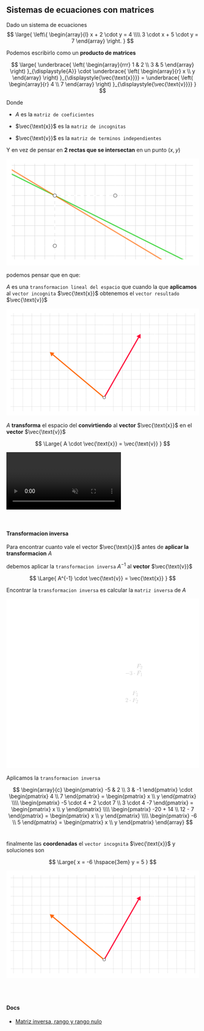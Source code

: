 ## Sistemas de ecuaciones con matrices

Dado un sistema de ecuaciones
$$
\large{
    \left\{
        \begin{array}{l}
            x + 2 \cdot y = 4
            \\\\
            3 \cdot x + 5 \cdot y = 7
        \end{array}
    \right.
}
$$

Podemos escribirlo como un **producto de matrices**

$$
\large{
    \underbrace{
        \left(
            \begin{array}{rrr}
                1 & 2
                \\
                3 & 5
            \end{array}
        \right)
    }_{\displaystyle{A}}
    \cdot
    \underbrace{
        \left(
            \begin{array}{r}
                x
                \\
                y
            \end{array}
        \right)
    }_{\displaystyle{\vec{\text{x}}}}
    =
    \underbrace{
        \left(
            \begin{array}{r}
                4
                \\
                7
            \end{array}
        \right)
    }_{\displaystyle{\vec{\text{v}}}}
}
$$

Donde

- $A$ es la `matriz de coeficientes`
  
- $\vec{\text{x}}$ es la `matriz de incognitas`
  
- $\vec{\text{v}}$ es la `matriz de terminos independientes`

Y en vez de pensar en **2 rectas que se intersectan** en un punto $(x, y)$

![alt](./sistema-de-ecuaciones-como-rectas.lnkspace.svg)

podemos pensar que en que:

$A$ es una `transformacion lineal del espacio` que cuando la que **aplicamos** al `vector incognita` $\vec{\text{x}}$ obtenemos el `vector resultado` $\vec{\text{v}}$

![alt](./sistema-de-ecuaciones-como-vector.lnkspace.svg)

$A$ **transforma** el espacio del **convirtiendo** al **vector** $\vec{\text{x}}$ en el **vector** $\vec{\text{v}}$

$$
\Large{
    A \cdot \vec{\text{x}} = \vec{\text{v}}
}
$$

<video src="./transformacion-vectores.mp4" loop muted autoplay controls></video>

<br>

#### Transformacion inversa

Para encontrar cuanto vale el vector $\vec{\text{x}}$ antes de **aplicar la transformacion** $A$

debemos aplicar la `transformacion inversa` $A^{-1}$ al **vector** $\vec{\text{v}}$

$$
\Large{
    A^{-1} \cdot \vec{\text{v}} = \vec{\text{x}}
}
$$

Encontrar la `transformacion inversa` es calcular la `matriz inversa` de $A$

![alt](./matriz-inversa-1.lnkspace.svg)

Aplicamos la `transformacion inversa`

$$
\begin{array}{c}
    \begin{pmatrix}
        -5 & 2 \\ 3 & -1
    \end{pmatrix}
    \cdot 
    \begin{pmatrix}
        4 \\ 7
    \end{pmatrix}
    =
    \begin{pmatrix}
        x \\ y
    \end{pmatrix}
    \\\\
    \begin{pmatrix}
        -5 \cdot 4 + 2 \cdot 7 \\ 3 \cdot 4 -7
    \end{pmatrix}
    =
    \begin{pmatrix}
        x \\ y
    \end{pmatrix}
    \\\\
    \begin{pmatrix}
        -20 + 14 \\ 12 - 7
    \end{pmatrix}
    =
    \begin{pmatrix}
        x \\ y
    \end{pmatrix}
    \\\\
    \begin{pmatrix}
        -6 \\ 5
    \end{pmatrix}
    =
    \begin{pmatrix}
        x \\ y
    \end{pmatrix}
\end{array}
$$
<br>

finalmente las **coordenadas** el `vector incognita` $\vec{\text{x}}$ y soluciones son

$$
\Large{
    x = -6 \hspace{3em} y = 5
}
$$

![alt](./sistema-de-ecuaciones-como-vector-2.lnkspace.svg)



<br><br>

#### Docs

- [Matriz inversa, rango y rango nulo](https://www.youtube.com/watch?v=Xt_0OyLdQgI)